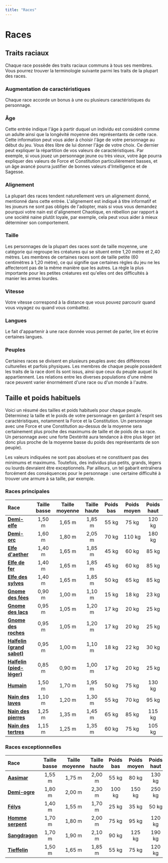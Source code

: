 ```yaml
---
title: "Races"
---
```

# Races
## Traits raciaux
Chaque race possède des traits raciaux communs à tous ses membres. Vous pourrez trouver la terminologie suivante parmi les traits de la plupart des races.

### Augmentation de caractéristiques
Chaque race accorde un bonus à une ou plusieurs caractéristiques du personnage.

### Âge
Cette entrée indique l'âge à partir duquel un individu est considéré comme un adulte ainsi que la longévité moyenne des représentants de cette race. Cette information peut vous aider à choisir l'âge de votre personnage au début du jeu. Vous êtes libre de lui donner l'âge de votre choix. Ce dernier peut expliquer la répartition de vos valeurs de caractéristiques. Par exemple, si vous jouez un personnage jeune ou très vieux, votre âge pourra expliquer des valeurs de Force et Constitution particulièrement basses, et un âge avancé pourra justifier de bonnes valeurs d'Intelligence et de Sagesse.

### Alignement
La plupart des races tendent naturellement vers un alignement donné, mentionné dans cette entrée. L'alignement est indiqué à titre informatif et les joueurs ne sont pas obligés de l'adopter, mais si vous vous demandez pourquoi votre nain est d'alignement Chaotique, en rébellion par rapport à une société naine plutôt loyale, par exemple, cela peut vous aider à mieux déterminer son comportement.

### Taille
Les personnages de la plupart des races sont de taille moyenne, une catégorie qui regroupe les créatures qui se situent entre 1,20 mètre et 2,40 mètres. Les membres de certaines races sont de taille petite (60 centimètres à 1,20   mètre), ce qui signifie que certaines règles du jeu ne les affecteront pas de la même manière que les autres. La règle la plus importante pour les petites créatures est qu'elles ont des difficultés à manier les armes lourdes.

### Vitesse
Votre vitesse correspond à la distance que vous pouvez parcourir quand vous voyagez ou quand vous combattez.

### Langues
Le fait d'appartenir à une race donnée vous permet de parler, lire et écrire certaines langues.

### Peuples
Certaines races se divisent en plusieurs peuples avec des différences culturelles et parfois physiques. Les membres de chaque peuple possèdent les traits de la race dont ils sont issus, ainsi que ceux du peuple auquel ils appartiennent. Les relations entre les diverses populations d'une même race peuvent varier énormément d'une race ou d'un monde à l'autre.

## Taille et poids habituels
Voici un résumé des tailles et poids habituels pour chaque peuple. Déterminez la taille et le poids de votre personnage en gardant à l'esprit ses caractéristiques, notamment la Force et la Constitution. Un personnage avec une Force et une Constitution au-dessus de la moyenne sera certainement plus proche des maximums de taille et de poids de sa race. Un personnage avec une forte Dextérité aura tendance à être plus léger (et donc plus proche de la moyenne basse du poids des représentants de son peuple).

Les valeurs indiquées ne sont pas absolues et ne constituent pas des minimums et maximums. Toutefois, des individus plus petits, grands, légers ou lourds devraient être exceptionnels. Par ailleurs, un tel gabarit entraînera forcément des conséquences pour le personnage : une certaine difficulté à trouver une armure à sa taille, par exemple.

### Races principales

|Race|Taille basse|Taille moyenne|Taille haute|Poids bas|Poids moyen|Poids haut|
|:-|:-:|:-:|:-:|:-:|:-:|:-:|
|**[Demi-elfe](/races/demi-elfe)**|1,50 m|1,65 m|1,85 m|55 kg|75 kg|120 kg|
|**[Demi-orc](/races/demi-orc)**|1,60 m|1,80 m|2,05 m|70 kg|110 kg|180 kg|
|**[Elfe d'aether](/races/elfe)**|1,40 m|1,65 m|1,85 m|45 kg|60 kg|85 kg|
|**[Elfe de fer](/races/elfe)**|1,40 m|1,65 m|1,85 m|45 kg|60 kg|85 kg|
|**[Elfe des sylves](/races/elfe)**|1,40 m|1,65 m|1,85 m|50 kg|65 kg|85 kg|
|**[Gnome des fées](/races/gnome)**|0,90 m|1,00 m|1,10 m|15 kg|18 kg|23 kg|
|**[Gnome des lacs](/races/gnome)**|0,95 m|1,05 m|1,20 m|17 kg|20 kg|25 kg|
|**[Gnome des roches](/races/gnome)**|0,95 m|1,05 m|1,20 m|17 kg|20 kg|25 kg|
|**[Halfelin (grand sabot)](/races/halfelin)**|0,95 m|1,00 m|1,10 m|18 kg|22 kg|30 kg|
|**[Halfelin (pied-léger)](/races/halfelin)**|0,85 m|0,90 m|1,00 m|17 kg|20 kg|25 kg|
|**[Humain](/races/humain)**|1,50 m|1,70 m|1,95 m|50 kg|75 kg|130 kg|
|**[Nain des laves](/races/nain)**|1,10 m|1,20 m|1,30 m|55 kg|70 kg|95 kg|
|**[Nain des pierres](/races/nain)**|1,25 m|1,35 m|1,45 m|65 kg|85 kg|115 kg|
|**[Nain des tertres](/races/nain)**|1,15 m|1,25 m|1,35 m|60 kg|75 kg|105 kg|


### Races exceptionnelles

|Race|Taille basse|Taille moyenne|Taille haute|Poids bas|Poids moyen|Poids haut|
|:-|:-:|:-:|:-:|:-:|:-:|:-:|
|**[Aasimar](/races/aasimar)**|1,55 m|1,75 m|2,00 m|55 kg|80 kg|130 kg|
|**[Demi-ogre](/races/demi-ogre)**|1,80 m|2,00 m|2,30 m|100 kg|150 kg|250 kg|
|**[Félys](/races/felys)**|1,40 m|1,55 m|1,70 m|25 kg|35 kg|50 kg|
|**[Homme serpent](/races/homme-serpent)**|1,70 m|1,80 m|2,00 m|75 kg|95 kg|120 kg|
|**[Sangdragon](/races/sangdragon)**|1,70 m|1,90 m|2,10 m|90 kg|125 kg|190 kg|
|**[Tieffelin](/races/tieffelin)**|1,50 m|1,65 m|1,85 m|55 kg|75 kg|120 kg|
